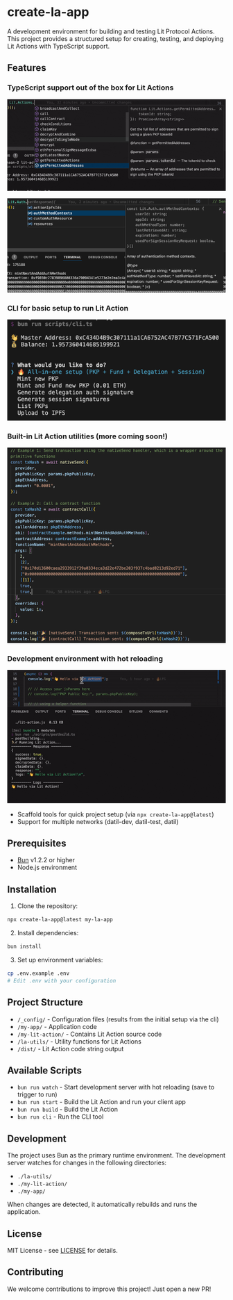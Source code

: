 # create-la-app

A development environment for building and testing Lit Protocol Actions. This project provides a structured setup for creating, testing, and deploying Lit Actions with TypeScript support.

## Features

### TypeScript support out of the box for Lit Actions

![Lit.Actions](./screenshots/ts.gif)

![Lit.Auth](./screenshots/ts-auth.png)

### CLI for basic setup to run Lit Action

![TypeScript Support](./screenshots/cli.png)

### Built-in Lit Action utilities (more coming soon!)

![TypeScript Support](./screenshots/utils.png)

### Development environment with hot reloading

![TypeScript Support](./screenshots/anon.gif)

- Scaffold tools for quick project setup (via `npx create-la-app@latest`)
- Support for multiple networks (datil-dev, datil-test, datil)

## Prerequisites

- [Bun](https://bun.sh) v1.2.2 or higher
- Node.js environment

## Installation

1. Clone the repository:

```bash
npx create-la-app@latest my-la-app
```

2. Install dependencies:

```bash
bun install
```

3. Set up environment variables:

```bash
cp .env.example .env
# Edit .env with your configuration
```

## Project Structure

- `/_config/` - Configuration files (results from the initial setup via the cli)
- `/my-app/` - Application code
- `/my-lit-action/` - Contains Lit Action source code
- `/la-utils/` - Utility functions for Lit Actions
- `/dist/` - Lit Action code string output

## Available Scripts

- `bun run watch` - Start development server with hot reloading (save to trigger to run)
- `bun run start` - Build the Lit Action and run your client app
- `bun run build` - Build the Lit Action
- `bun run cli` - Run the CLI tool

## Development

The project uses Bun as the primary runtime environment. The development server watches for changes in the following directories:

- `./la-utils/`
- `./my-lit-action/`
- `./my-app/`

When changes are detected, it automatically rebuilds and runs the application.

## License

MIT License - see [LICENSE](./LICENSE) for details.

## Contributing

We welcome contributions to improve this project! Just open a new PR!
